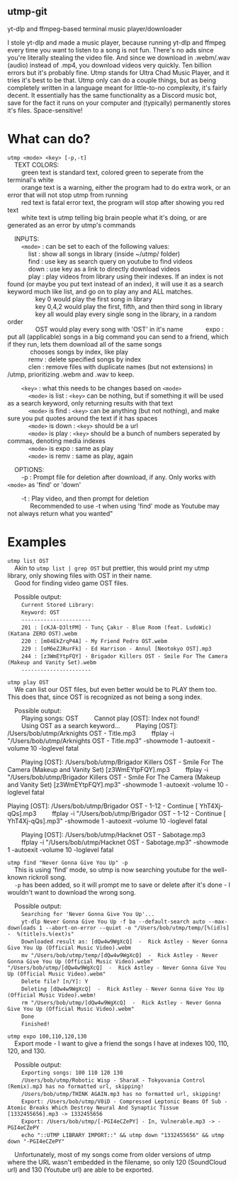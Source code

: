 ## utmp-git
yt-dlp and ffmpeg-based terminal music player/downloader

I stole yt-dlp and made a music player, because running yt-dlp and ffmpeg every time you want to listen to a song is not fun.
There's no ads since you're literally stealing the video file.
And since we download in .webm/.wav (audio) instead of .mp4, you download videos very quickly.
Ten billion errors but it's probably fine.
Utmp stands for Ultra Chad Music Player, and it tries it's best to be that.
Utmp only can do a couple things, but as being completely written in a language meant for little-to-no complexity, it's fairly decent.
It essentially has the same functionality as a Discord music bot, save for the fact it runs on your computer and (typically) permanently stores it's files.
Space-sensitive!

# What can do?  
`utmp <mode> <key> [-p,-t]`  
&nbsp;&nbsp;&nbsp;&nbsp;TEXT COLORS:  
&nbsp;&nbsp;&nbsp;&nbsp;&nbsp;&nbsp;&nbsp;&nbsp;green text is standard text, colored green to seperate from the terminal's white  
&nbsp;&nbsp;&nbsp;&nbsp;&nbsp;&nbsp;&nbsp;&nbsp;orange text is a warning, either the program had to do extra work, or an error that will not stop utmp from running  
&nbsp;&nbsp;&nbsp;&nbsp;&nbsp;&nbsp;&nbsp;&nbsp;red text is fatal error text, the program will stop after showing you red text  
&nbsp;&nbsp;&nbsp;&nbsp;&nbsp;&nbsp;&nbsp;&nbsp;white text is utmp telling big brain people what it's doing, or are generated as an error by utmp's commands  

&nbsp;&nbsp;&nbsp;&nbsp;INPUTS:  
&nbsp;&nbsp;&nbsp;&nbsp;&nbsp;&nbsp;&nbsp;&nbsp;`<mode>` : can be set to each of the following values:  
&nbsp;&nbsp;&nbsp;&nbsp;&nbsp;&nbsp;&nbsp;&nbsp;&nbsp;&nbsp;&nbsp;&nbsp;list : show all songs in library (inside ~/utmp/ folder)  
&nbsp;&nbsp;&nbsp;&nbsp;&nbsp;&nbsp;&nbsp;&nbsp;&nbsp;&nbsp;&nbsp;&nbsp;find : use key as search query on youtube to find videos  
&nbsp;&nbsp;&nbsp;&nbsp;&nbsp;&nbsp;&nbsp;&nbsp;&nbsp;&nbsp;&nbsp;&nbsp;down : use key as a link to directly download videos  
&nbsp;&nbsp;&nbsp;&nbsp;&nbsp;&nbsp;&nbsp;&nbsp;&nbsp;&nbsp;&nbsp;&nbsp;play : play videos from library using their indexes.  If an index is not found (or maybe you put text instead of an index), it will use it as a search keyword much like list, and go on to play any and ALL matches.
&nbsp;&nbsp;&nbsp;&nbsp;&nbsp;&nbsp;&nbsp;&nbsp;&nbsp;&nbsp;&nbsp;&nbsp;&nbsp;&nbsp;&nbsp;&nbsp;key 0 would play the first song in library  
&nbsp;&nbsp;&nbsp;&nbsp;&nbsp;&nbsp;&nbsp;&nbsp;&nbsp;&nbsp;&nbsp;&nbsp;&nbsp;&nbsp;&nbsp;&nbsp;key 0,4,2 would play the first, fifth, and then third song in library  
&nbsp;&nbsp;&nbsp;&nbsp;&nbsp;&nbsp;&nbsp;&nbsp;&nbsp;&nbsp;&nbsp;&nbsp;&nbsp;&nbsp;&nbsp;&nbsp;key all would play every single song in the library, in a random order  
&nbsp;&nbsp;&nbsp;&nbsp;&nbsp;&nbsp;&nbsp;&nbsp;&nbsp;&nbsp;&nbsp;&nbsp;&nbsp;&nbsp;&nbsp;&nbsp;OST would play every song with 'OST' in it's name
&nbsp;&nbsp;&nbsp;&nbsp;&nbsp;&nbsp;&nbsp;&nbsp;&nbsp;&nbsp;&nbsp;&nbsp;expo : put all (applicable) songs in a big command you can send to a friend, which if they run, lets them download all of the same songs  
&nbsp;&nbsp;&nbsp;&nbsp;&nbsp;&nbsp;&nbsp;&nbsp;&nbsp;&nbsp;&nbsp;&nbsp;	chooses songs by index, like play  
&nbsp;&nbsp;&nbsp;&nbsp;&nbsp;&nbsp;&nbsp;&nbsp;&nbsp;&nbsp;&nbsp;&nbsp;remv : delete specified songs by index  
&nbsp;&nbsp;&nbsp;&nbsp;&nbsp;&nbsp;&nbsp;&nbsp;&nbsp;&nbsp;&nbsp;&nbsp;clen : remove files with duplicate names (but not extensions) in /utmp, prioritizing .webm and .wav to keep.  

&nbsp;&nbsp;&nbsp;&nbsp;&nbsp;&nbsp;&nbsp;&nbsp;`<key>` : what this needs to be changes based on `<mode>`  
&nbsp;&nbsp;&nbsp;&nbsp;&nbsp;&nbsp;&nbsp;&nbsp;&nbsp;&nbsp;&nbsp;&nbsp;`<mode>` is list : `<key>` can be nothing, but if something it will be used as a search keyword, only returning results with that text  
&nbsp;&nbsp;&nbsp;&nbsp;&nbsp;&nbsp;&nbsp;&nbsp;&nbsp;&nbsp;&nbsp;&nbsp;`<mode>` is find : `<key>` can be anything (but not nothing), and make sure you put quotes around the text if it has spaces  
&nbsp;&nbsp;&nbsp;&nbsp;&nbsp;&nbsp;&nbsp;&nbsp;&nbsp;&nbsp;&nbsp;&nbsp;`<mode>` is down : `<key>` should be a url  
&nbsp;&nbsp;&nbsp;&nbsp;&nbsp;&nbsp;&nbsp;&nbsp;&nbsp;&nbsp;&nbsp;&nbsp;`<mode>` is play : `<key>` should be a bunch of numbers seperated by commas, denoting media indexes  
&nbsp;&nbsp;&nbsp;&nbsp;&nbsp;&nbsp;&nbsp;&nbsp;&nbsp;&nbsp;&nbsp;&nbsp;`<mode>` is expo : same as play  
&nbsp;&nbsp;&nbsp;&nbsp;&nbsp;&nbsp;&nbsp;&nbsp;&nbsp;&nbsp;&nbsp;&nbsp;`<mode>` is remv : same as play, again  

&nbsp;&nbsp;&nbsp;&nbsp;OPTIONS:  
&nbsp;&nbsp;&nbsp;&nbsp;&nbsp;&nbsp;&nbsp;&nbsp;-p : Prompt file for deletion after download, if any. Only works with `<mode>` as 'find' or 'down'  

&nbsp;&nbsp;&nbsp;&nbsp;&nbsp;&nbsp;&nbsp;&nbsp;-t : Play video, and then prompt for deletion  
&nbsp;&nbsp;&nbsp;&nbsp;&nbsp;&nbsp;&nbsp;&nbsp;&nbsp;&nbsp;&nbsp;&nbsp;	 Recommended to use -t when using 'find' mode as Youtube may not always return what you wanted"  

# Examples  

`utmp list OST`  
&nbsp;&nbsp;&nbsp;&nbsp;Akin to `utmp list | grep OST` but prettier, this would print my utmp library, only showing files with OST in their name.  
&nbsp;&nbsp;&nbsp;&nbsp;Good for finding video game OST files.  

&nbsp;&nbsp;&nbsp;&nbsp;Possible output:  
&nbsp;&nbsp;&nbsp;&nbsp;&nbsp;&nbsp;&nbsp;&nbsp;`Current Stored Library:`  
&nbsp;&nbsp;&nbsp;&nbsp;&nbsp;&nbsp;&nbsp;&nbsp;`Keyword: OST`  
&nbsp;&nbsp;&nbsp;&nbsp;&nbsp;&nbsp;&nbsp;&nbsp;`----------------------`  
&nbsp;&nbsp;&nbsp;&nbsp;&nbsp;&nbsp;&nbsp;&nbsp;`201 : [cKJA-D3ltPM] - Tunç Çakır - Blue Room (feat. LudoWic) (Katana ZERO OST).webm`  
&nbsp;&nbsp;&nbsp;&nbsp;&nbsp;&nbsp;&nbsp;&nbsp;`220 : [m04EkZrqP4A] - My Friend Pedro OST.webm`  
&nbsp;&nbsp;&nbsp;&nbsp;&nbsp;&nbsp;&nbsp;&nbsp;`229 : [oM6eZJRurFk] - Ed Harrison - Annul [Neotokyo OST].mp3`  
&nbsp;&nbsp;&nbsp;&nbsp;&nbsp;&nbsp;&nbsp;&nbsp;`244 : [z3WmEYtpFQY] - Brigador Killers OST - Smile For The Camera (Makeup and Vanity Set).webm`  
&nbsp;&nbsp;&nbsp;&nbsp;&nbsp;&nbsp;&nbsp;&nbsp;`----------------------`  

`utmp play OST`  
&nbsp;&nbsp;&nbsp;&nbsp;We can list our OST files, but even better would be to PLAY them too. This does that, since OST is recognized as not being a song index.

&nbsp;&nbsp;&nbsp;&nbsp;Possible output:  
&nbsp;&nbsp;&nbsp;&nbsp;&nbsp;&nbsp;&nbsp;&nbsp;Playing songs: OST
&nbsp;&nbsp;&nbsp;&nbsp;&nbsp;&nbsp;&nbsp;&nbsp;Cannot play [OST]: Index not found!
&nbsp;&nbsp;&nbsp;&nbsp;&nbsp;&nbsp;&nbsp;&nbsp;Using OST as a search keyword...
&nbsp;&nbsp;&nbsp;&nbsp;&nbsp;&nbsp;&nbsp;&nbsp;Playing [OST]: /Users/bob/utmp/Arknights OST - Title.mp3
&nbsp;&nbsp;&nbsp;&nbsp;&nbsp;&nbsp;&nbsp;&nbsp;ffplay -i "/Users/bob/utmp/Arknights OST - Title.mp3" -showmode 1 -autoexit -volume 10 -loglevel fatal

&nbsp;&nbsp;&nbsp;&nbsp;&nbsp;&nbsp;&nbsp;&nbsp;Playing [OST]: /Users/bob/utmp/Brigador Killers OST - Smile For The Camera (Makeup and Vanity Set) [z3WmEYtpFQY].mp3
&nbsp;&nbsp;&nbsp;&nbsp;&nbsp;&nbsp;&nbsp;&nbsp;ffplay -i "/Users/bob/utmp/Brigador Killers OST - Smile For The Camera (Makeup and Vanity Set) [z3WmEYtpFQY].mp3" -showmode 1 -autoexit -volume 10 -loglevel fatal

Playing [OST]: /Users/bob/utmp/Brigador OST - 1-12 - Continue [ YhT4Xj-qQs].mp3
&nbsp;&nbsp;&nbsp;&nbsp;&nbsp;&nbsp;&nbsp;&nbsp;ffplay -i "/Users/bob/utmp/Brigador OST - 1-12 - Continue [ YhT4Xj-qQs].mp3" -showmode 1 -autoexit -volume 10 -loglevel fatal

&nbsp;&nbsp;&nbsp;&nbsp;&nbsp;&nbsp;&nbsp;&nbsp;Playing [OST]: /Users/bob/utmp/Hacknet OST - Sabotage.mp3
&nbsp;&nbsp;&nbsp;&nbsp;&nbsp;&nbsp;&nbsp;&nbsp;ffplay -i "/Users/bob/utmp/Hacknet OST - Sabotage.mp3" -showmode 1 -autoexit -volume 10 -loglevel fatal

`utmp find "Never Gonna Give You Up" -p`  
&nbsp;&nbsp;&nbsp;&nbsp;This is using 'find' mode, so utmp is now searching youtube for the well-known rickroll song.  
&nbsp;&nbsp;&nbsp;&nbsp;`-p` has been added, so it will `p`rompt me to save or delete after it's done - I wouldn't want to download the wrong song.  

&nbsp;&nbsp;&nbsp;&nbsp;Possible output:  
&nbsp;&nbsp;&nbsp;&nbsp;&nbsp;&nbsp;&nbsp;&nbsp;`Searching for 'Never Gonna Give You Up'...`  
&nbsp;&nbsp;&nbsp;&nbsp;&nbsp;&nbsp;&nbsp;&nbsp;`yt-dlp Never Gonna Give You Up -f ba --default-search auto --max-downloads 1 --abort-on-error --quiet -o "/Users/bob/utmp/temp/[%(id)s]  -  %(title)s.%(ext)s"`  
&nbsp;&nbsp;&nbsp;&nbsp;&nbsp;&nbsp;&nbsp;&nbsp;`Downloaded result as: [dQw4w9WgXcQ]  -  Rick Astley - Never Gonna Give You Up (Official Music Video).webm`  
&nbsp;&nbsp;&nbsp;&nbsp;&nbsp;&nbsp;&nbsp;&nbsp;`mv "/Users/bob/utmp/temp/[dQw4w9WgXcQ]  -  Rick Astley - Never Gonna Give You Up (Official Music Video).webm" "/Users/bob/utmp/[dQw4w9WgXcQ]  -  Rick Astley - Never Gonna Give You Up (Official Music Video).webm"`  
&nbsp;&nbsp;&nbsp;&nbsp;&nbsp;&nbsp;&nbsp;&nbsp;`Delete file? [n/Y]: Y`  
&nbsp;&nbsp;&nbsp;&nbsp;&nbsp;&nbsp;&nbsp;&nbsp;`Deleting [dQw4w9WgXcQ]  -  Rick Astley - Never Gonna Give You Up (Official Music Video).webm!`  
&nbsp;&nbsp;&nbsp;&nbsp;&nbsp;&nbsp;&nbsp;&nbsp;`rm "/Users/bob/utmp/[dQw4w9WgXcQ]  -  Rick Astley - Never Gonna Give You Up (Official Music Video).webm"`  
&nbsp;&nbsp;&nbsp;&nbsp;&nbsp;&nbsp;&nbsp;&nbsp;`Done`  
&nbsp;&nbsp;&nbsp;&nbsp;&nbsp;&nbsp;&nbsp;&nbsp;`Finished!`  

`utmp expo 100,110,120,130`  
&nbsp;&nbsp;&nbsp;&nbsp;Export mode - I want to give a friend the songs I have at indexes 100, 110, 120, and 130.  

&nbsp;&nbsp;&nbsp;&nbsp;Possible output:  
&nbsp;&nbsp;&nbsp;&nbsp;&nbsp;&nbsp;&nbsp;&nbsp;`Exporting songs: 100 110 120 130`  
&nbsp;&nbsp;&nbsp;&nbsp;&nbsp;&nbsp;&nbsp;&nbsp;`/Users/bob/utmp/Robotic Wisp - SharaX - Tokyovania Control (Remix).mp3 has no formatted url, skipping!`  
&nbsp;&nbsp;&nbsp;&nbsp;&nbsp;&nbsp;&nbsp;&nbsp;`/Users/bob/utmp/THINK AGAIN.mp3 has no formatted url, skipping!`  
&nbsp;&nbsp;&nbsp;&nbsp;&nbsp;&nbsp;&nbsp;&nbsp;`Export: /Users/bob/utmp/V0iD - Compressed Leptonic Beams Of Sub - Atomic Breaks Which Destroy Neural And Synaptic Tissue [1332455656].mp3 -> 1332455656`  
&nbsp;&nbsp;&nbsp;&nbsp;&nbsp;&nbsp;&nbsp;&nbsp;`Export: /Users/bob/utmp/[-PGI4eCZePY] - In, Vulnerable.mp3 -> -PGI4eCZePY`  
&nbsp;&nbsp;&nbsp;&nbsp;&nbsp;&nbsp;&nbsp;&nbsp;`echo "::UTMP LIBRARY IMPORT::" && utmp down "1332455656" && utmp down "-PGI4eCZePY"`  

&nbsp;&nbsp;&nbsp;&nbsp;Unfortunately, most of my songs come from older versions of utmp where the URL wasn't embedded in the filename, so only 120 (SoundCloud url) and 130 (Youtube url) are able to be exported.
